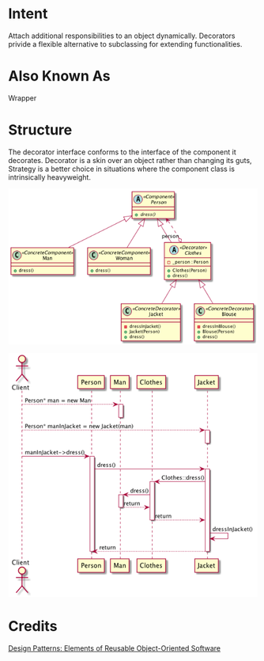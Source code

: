 # Intent
Attach additional responsibilities to an object dynamically. Decorators privide a flexible alternative to subclassing for extending functionalities.

# Also Known As
Wrapper

# Structure
The decorator interface conforms to the interface of the component it decorates. Decorator is a skin over an object rather than changing its guts, Strategy is a better choice in situations where the component class is intrinsically heavyweight.

![Decorator](./decorator.png "Decorator")

![Decorator Sequence](./decorator-seq.png "Decorator Sequence")

# Credits
[Design Patterns: Elements of Reusable Object-Oriented Software](http://www.amazon.com/Design-Patterns-Elements-Reusable-Object-Oriented/dp/0201633612)
